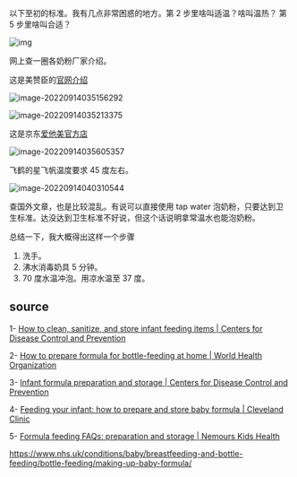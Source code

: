 以下至初的标准。我有几点非常困惑的地方。第 2 步里啥叫适温？啥叫温热？ 第 5 步里啥叫合适？

![img](https://zk4bucket.oss-cn-beijing.aliyuncs.com/uPic/s-20220914030615162-20220914033147591.jpeg)

网上查一圈各奶粉厂家介绍。

这是美赞臣的[官网介绍](https://www.meadjohnson.com.cn/cpzx/wrtpfnf)

![image-20220914035156292](https://zk4bucket.oss-cn-beijing.aliyuncs.com/uPic/image-20220914035156292.png)

![image-20220914035213375](https://zk4bucket.oss-cn-beijing.aliyuncs.com/uPic/image-20220914035213375.png)



这是京东[爱他美官方店](https://item.jd.com/4264346.html)

![image-20220914035605357](https://zk4bucket.oss-cn-beijing.aliyuncs.com/uPic/image-20220914035605357.png)



飞鹤的星飞帆温度要求 45 度左右。

![image-20220914040310544](https://zk4bucket.oss-cn-beijing.aliyuncs.com/uPic/image-20220914040310544.png)

查国外文章，也是比较混乱。有说可以直接使用 tap water 泡奶粉，只要达到卫生标准。达没达到卫生标准不好说，但这个话说明拿常温水也能泡奶粉。





总结一下，我大概得出这样一个步骤

1. 洗手。
2. 沸水消毒奶具 5 分钟。
3. 70 度水温冲泡。用凉水温至 37 度。





 









## source

1- [How to clean, sanitize, and store infant feeding items | Centers for Disease Control and Prevention](https://www.cdc.gov/healthywater/hygiene/healthychildcare/infantfeeding/cleansanitize.html)

2- [How to prepare formula for bottle-feeding at home | World Health Organization](https://www.who.int/foodsafety/publications/micro/PIF_Bottle_en.pdf)

3- [Infant formula preparation and storage | Centers for Disease Control and Prevention](https://www.cdc.gov/nutrition/infantandtoddlernutrition/formula-feeding/infant-formula-preparation-and-storage.html)

4- [Feeding your infant: how to prepare and store baby formula | Cleveland Clinic](https://health.clevelandclinic.org/feeding-your-infant-how-to-prepare-and-store-baby-formula/)

5- [Formula feeding FAQs: preparation and storage | Nemours Kids Health](https://kidshealth.org/en/parents/formulafeed-storing.html)

https://www.nhs.uk/conditions/baby/breastfeeding-and-bottle-feeding/bottle-feeding/making-up-baby-formula/
